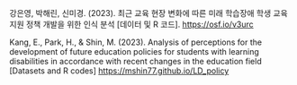 강은영, 박해린, 신미경. (2023). 최근 교육 현장 변화에 따른 미래 학습장애 학생 교육 지원 정책 개발을 위한 인식 분석 [데이터 및 R 코드]. https://osf.io/v3urc
 
Kang, E., Park, H., & Shin, M. (2023). Analysis of perceptions for the development of future education policies for students with learning disabilities in accordance with recent changes in the education field [Datasets and R codes] https://mshin77.github.io/LD_policy